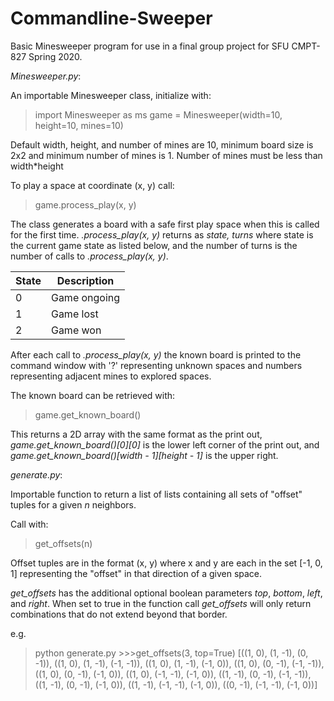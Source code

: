 # Commandline-Sweeper
Basic Minesweeper program for use in a final group project for SFU CMPT-827 Spring 2020.

*Minesweeper.py*:

An importable Minesweeper class, initialize with:

> import Minesweeper as ms 
> game = Minesweeper(width=10, height=10, mines=10)

Default width, height, and number of mines are 10, minimum board size is 2x2 and minimum number of mines is 1. Number of mines must be less than width\*height

To play a space at coordinate (x, y) call:

> game.process_play(x, y)

The class generates a board with a safe first play space when this is called for the first time. *.process_play(x, y)* returns as *state, turns* where state is the current game state as listed below, and the number of turns is the number of calls to *.process_play(x, y)*.

| **State** | **Description** |
|---|---|
| 0 | Game ongoing |
| 1 | Game lost |
| 2 | Game won |

After each call to *.process_play(x, y)* the known board is printed to the command window with '?' representing unknown spaces and numbers representing adjacent mines to explored spaces.

The known board can be retrieved with:

> game.get_known_board()

This returns a 2D array with the same format as the print out, *game.get_known_board()[0]\[0]* is the lower left corner of the print out, and *game.get_known_board()[width - 1]\[height - 1]* is the upper right.

*generate.py*:

Importable function to return a list of lists containing all sets of "offset" tuples for a given *n* neighbors.

Call with:

> get_offsets(n)

Offset tuples are in the format (x, y) where x and y are each in the set [-1, 0, 1] representing the "offset" in that direction of a given space.

*get_offsets* has the additional optional boolean parameters *top*, *bottom*, *left*, and *right*. When set to true in the function call *get_offsets* will only return combinations that do not extend beyond that border.

e.g.

> python generate.py
> \>\>\>get_offsets(3, top=True)
> [((1, 0), (1, -1), (0, -1)), ((1, 0), (1, -1), (-1, -1)), ((1, 0), (1, -1), (-1, 0)), ((1, 0), (0, -1), (-1, -1)), ((1, 0), (0, -1), (-1, 0)), ((1, 0), (-1, -1), (-1, 0)), ((1, -1), (0, -1), (-1, -1)), ((1, -1), (0, -1), (-1, 0)), ((1, -1), (-1, -1), (-1, 0)), ((0, -1), (-1, -1), (-1, 0))]
